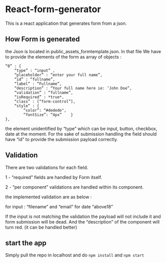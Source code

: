 # React-form-generator
This is a react application that generates form from a json.

## How Form is generated
the Json is located in public_assets_formtemplate.json. In that file We have to provide the elements of the form as array of objects :
```
“0” : {
    “type” : “input” ,
    “placeholder” : “enter your full name”,
    “id” : “fullname”,
    “label” : “Fullname”,
    “description” : “Your full name here ie: ‘John Doe”,
    “validation” : “fullname”,
    “isRequired” : *true*,
    “class” : [“form-control”],
    “style” : {
        “color”: “#dedede",
        “fontSize”: “4px”    }
},
```
the element unidentified by “type” which can be input, button, checkbox, date at the moment.
For the sake of submission handling the field should have “id” to provide the submission payload correctly.

## Validation
There are two validations for each field. 

1 - “required” fields are handled by Form itself.

2 - “per component” validations are handled within its component. 

the implemented validation are as below :

for input : “filename” and “email”
for date “above18”

If the input is not matching the validation the payload will not include it and form submission will be dead. And the “description” of the component will turn red. (it can be handled better)

## start the app
Simply pull the repo in localhost and do ```npm install``` and ```npm start```
